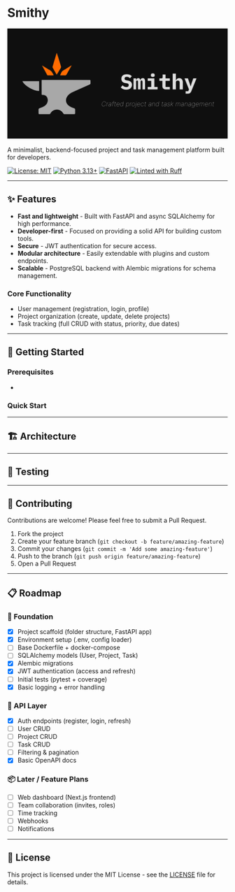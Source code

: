 # Smithy

![Smithy Banner](.github/assets/banner.png)

A minimalist, backend-focused project and task management platform built for developers.

[![License: MIT](https://img.shields.io/badge/License-MIT-yellow.svg)](https://opensource.org/licenses/MIT)
[![Python 3.13+](https://img.shields.io/badge/python-3.11+-blue.svg)](https://www.python.org/downloads/)
[![FastAPI](https://img.shields.io/badge/FastAPI-0.114+-00a393.svg)](https://fastapi.tiangolo.com)
[![Linted with Ruff](https://img.shields.io/badge/linting-ruff-blue)](https://docs.astral.sh/ruff/)

---

## ✨ Features

- **Fast and lightweight** - Built with FastAPI and async SQLAlchemy for high performance.
- **Developer-first** - Focused on providing a solid API for building custom tools.
- **Secure** - JWT authentication for secure access.
- **Modular architecture** - Easily extendable with plugins and custom endpoints.
- **Scalable** - PostgreSQL backend with Alembic migrations for schema management.

### Core Functionality

- User management (registration, login, profile)
- Project organization (create, update, delete projects)
- Task tracking (full CRUD with status, priority, due dates)

---

## 🚀 Getting Started

### Prerequisites

-

### Quick Start

---

## 🏗️ Architecture

---

## 🧪 Testing

---

## 🤝 Contributing

Contributions are welcome! Please feel free to submit a Pull Request.

1. Fork the project
2. Create your feature branch (`git checkout -b feature/amazing-feature`)
3. Commit your changes (`git commit -m 'Add some amazing-feature'`)
4. Push to the branch (`git push origin feature/amazing-feature`)
5. Open a Pull Request

---

## 📋 Roadmap

### 🧱 Foundation

- [x] Project scaffold (folder structure, FastAPI app)
- [x] Environment setup (.env, config loader)
- [ ] Base Dockerfile + docker-compose
- [ ] SQLAlchemy models (User, Project, Task)
- [x] Alembic migrations
- [x] JWT authentication (access and refresh)
- [ ] Initial tests (pytest + coverage)
- [x] Basic logging + error handling

### 📡 API Layer

- [x] Auth endpoints (register, login, refresh)
- [ ] User CRUD
- [ ] Project CRUD
- [ ] Task CRUD
- [ ] Filtering & pagination
- [x] Basic OpenAPI docs

### 📦 Later / Feature Plans

- [ ] Web dashboard (Next.js frontend)
- [ ] Team collaboration (invites, roles)
- [ ] Time tracking
- [ ] Webhooks
- [ ] Notifications

---

## 📄 License

This project is licensed under the MIT License - see the [LICENSE](LICENSE) file for details.
